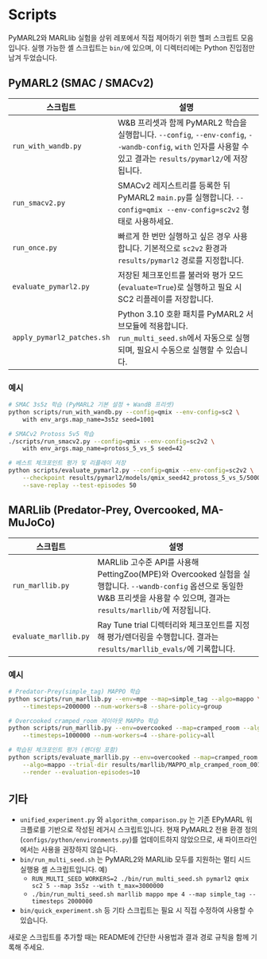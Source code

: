 # Scripts

PyMARL2와 MARLlib 실험을 상위 레포에서 직접 제어하기 위한 헬퍼 스크립트 모음입니다. 실행 가능한 셸 스크립트는
`bin/`에 있으며, 이 디렉터리에는 Python 진입점만 남겨 두었습니다.

## PyMARL2 (SMAC / SMACv2)
| 스크립트 | 설명 |
| --- | --- |
| `run_with_wandb.py` | W&B 프리셋과 함께 PyMARL2 학습을 실행합니다. `--config`, `--env-config`, `--wandb-config`, `with` 인자를 사용할 수 있고 결과는 `results/pymarl2/`에 저장됩니다. |
| `run_smacv2.py` | SMACv2 레지스트리를 등록한 뒤 PyMARL2 `main.py`를 실행합니다. `--config=qmix --env-config=sc2v2` 형태로 사용하세요. |
| `run_once.py` | 빠르게 한 번만 실행하고 싶은 경우 사용합니다. 기본적으로 `sc2v2` 환경과 `results/pymarl2` 경로를 지정합니다. |
| `evaluate_pymarl2.py` | 저장된 체크포인트를 불러와 평가 모드(`evaluate=True`)로 실행하고 필요 시 SC2 리플레이를 저장합니다. |
| `apply_pymarl2_patches.sh` | Python 3.10 호환 패치를 PyMARL2 서브모듈에 적용합니다. `run_multi_seed.sh`에서 자동으로 실행되며, 필요시 수동으로 실행할 수 있습니다. |

### 예시
```bash
# SMAC 3s5z 학습 (PyMARL2 기본 설정 + WandB 프리셋)
python scripts/run_with_wandb.py --config=qmix --env-config=sc2 \
    with env_args.map_name=3s5z seed=1001

# SMACv2 Protoss 5v5 학습
./scripts/run_smacv2.py --config=qmix --env-config=sc2v2 \
    with env_args.map_name=protoss_5_vs_5 seed=42

# 베스트 체크포인트 평가 및 리플레이 저장
python scripts/evaluate_pymarl2.py --config=qmix --env-config=sc2v2 \
    --checkpoint results/pymarl2/models/qmix_seed42_protoss_5_vs_5/5000000 \
    --save-replay --test-episodes 50
```

## MARLlib (Predator-Prey, Overcooked, MA-MuJoCo)
| 스크립트 | 설명 |
| --- | --- |
| `run_marllib.py` | MARLlib 고수준 API를 사용해 PettingZoo(MPE)와 Overcooked 실험을 실행합니다. `--wandb-config` 옵션으로 동일한 W&B 프리셋을 사용할 수 있으며, 결과는 `results/marllib/`에 저장됩니다. |
| `evaluate_marllib.py` | Ray Tune trial 디렉터리와 체크포인트를 지정해 평가/렌더링을 수행합니다. 결과는 `results/marllib_evals/`에 기록합니다. |

### 예시
```bash
# Predator-Prey(simple_tag) MAPPO 학습
python scripts/run_marllib.py --env=mpe --map=simple_tag --algo=mappo \
    --timesteps=2000000 --num-workers=8 --share-policy=group

# Overcooked cramped_room 레이아웃 MAPPo 학습
python scripts/run_marllib.py --env=overcooked --map=cramped_room --algo=mappo \
    --timesteps=1000000 --num-workers=4 --share-policy=all

# 학습된 체크포인트 평가 (렌더링 포함)
python scripts/evaluate_marllib.py --env=overcooked --map=cramped_room \
    --algo=mappo --trial-dir results/marllib/MAPPO_mlp_cramped_room_00123 \
    --render --evaluation-episodes=10
```

## 기타
- `unified_experiment.py` 와 `algorithm_comparison.py` 는 기존 EPyMARL 워크플로를 기반으로 작성된 레거시 스크립트입니다. 현재 PyMARL2 전용 환경 정의(`configs/python/environments.py`)를 업데이트하지 않았으므로, 새 파이프라인에서는 사용을 권장하지 않습니다.
- `bin/run_multi_seed.sh` 는 PyMARL2와 MARLlib 모두를 지원하는 멀티 시드 실행용 셸 스크립트입니다. 예)
  - `RUN_MULTI_SEED_WORKERS=2 ./bin/run_multi_seed.sh pymarl2 qmix sc2 5 --map 3s5z --with t_max=3000000`
  - `./bin/run_multi_seed.sh marllib mappo mpe 4 --map simple_tag --timesteps 2000000`
- `bin/quick_experiment.sh` 등 기타 스크립트는 필요 시 직접 수정하여 사용할 수 있습니다.

새로운 스크립트를 추가할 때는 README에 간단한 사용법과 결과 경로 규칙을 함께 기록해 주세요.
